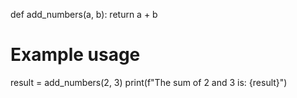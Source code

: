 def add_numbers(a, b):
    return a + b

# Example usage
result = add_numbers(2, 3)
print(f"The sum of 2 and 3 is: {result}")
